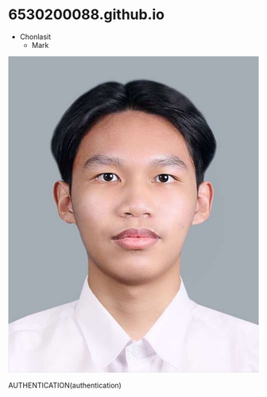 # 6530200088.github.io
- Chonlasit
  - Mark
 
![Profile](Profile.jpeg)

AUTHENTICATION(authentication)
